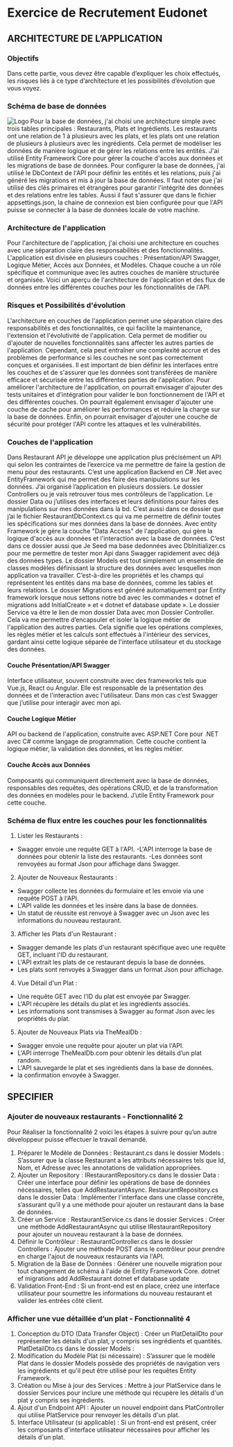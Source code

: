 ﻿# Exercice de Recrutement Eudonet


## ARCHITECTURE DE L’APPLICATION


### Objectifs
Dans cette partie, vous devez être capable d’expliquer les choix effectués, les risques liés à ce type d’architecture et les possibilités d’évolution que vous voyez.


### Schéma de base de données
![Logo](images/bd/restaurant-bd.jpeg "Base de données")
Pour la base de données, j'ai choisi une architecture simple avec trois tables principales : Restaurants, Plats et Ingrédients. Les restaurants ont une relation
de 1 à plusieurs avec les plats, et les plats ont une relation de plusieurs à plusieurs avec les ingrédients. Cela permet de modéliser les données de manière
logique et de gérer les relations entre les entités. J'ai utilisé Entity Framework Core pour gérer la couche d'accès aux données et les migrations de base de données.
Pour configurer la base de données, j'ai utilisé le DbContext de l'API pour définir les entités et les relations, puis j'ai généré les migrations et mis à jour la base de données.
Il faut noter que j'ai utilisé des clés primaires et étrangères pour garantir l'intégrité des données et des relations entre les tables.
Aussi il faut s'assurer que dans le fichier appsettings.json, la chaine de connexion est bien configurée pour que l'API puisse se connecter à la base de données locale de 
votre machine.


### Architecture de l'application
Pour l'architecture de l'application, j'ai choisi une architecture en couches avec une séparation claire des responsabilités et des fonctionnalités.
L'application est divisée en plusieurs couches : Présentation/API Swagger, Logique Métier, Accès aux Données, et Modèles. Chaque couche a un rôle
spécifique et communique avec les autres couches de manière structurée et organisée. Voici un aperçu de l'architecture de l'application et des flux
de données entre les différentes couches pour les fonctionnalités de l'API.


### Risques et Possibilités d'évolution
L'architecture en couches de l'application permet une séparation claire des responsabilités et des fonctionnalités, ce qui facilite la maintenance,
l'extension et l'évolutivité de l'application. Cela permet de modifier ou d'ajouter de nouvelles fonctionnalités sans affecter les autres parties de l'application.
Cependant, cela peut entraîner une complexité accrue et des problèmes de performance si les couches ne sont pas correctement conçues et organisées.
Il est important de bien définir les interfaces entre les
couches et de s'assurer que les données sont transférées de manière efficace et sécurisée entre les différentes parties de l'application.
Pour améliorer l'architecture de l'application, on pourrait envisager d'ajouter des tests unitaires et d'intégration pour valider le bon fonctionnement
de l'API et des différentes couches. On pourrait également envisager d'ajouter une couche de cache pour améliorer les performances et réduire la charge
sur la base de données. Enfin, on pourrait envisager d'ajouter une couche de sécurité pour protéger l'API contre les attaques et les vulnérabilités.


### Couches de l'application
Dans Restaurant API je développe une application plus précisément un API qui selon les contraintes de l’exercice va me permettre de faire la 
gestion de menu pour des restaurants. C’est une application Backend en C# .Net avec EntityFramework qui me permet des faire des manipulations
sur les données. J’ai organisé l’application en plusieurs dossiers. Le dossier Controllers ou je vais retrouver tous mes contrôleurs de l’application. 
Le dossier Data ou j’utilises des interfaces et leurs définitions pour faires des manipulations sur mes données dans la bd. 
C’est aussi dans ce dossier que j’ai le fichier RestaurantDbContext.cs qui va me permettre de définir toutes les spécifications sur mes données dans 
la base de données. Avec entity Framework je gère la couche "Data Access" de l'application, qui gère la logique d'accès aux données et l'interaction
avec la base de données. C’est dans ce dossier aussi que Je Seed ma base dedonnées avec DbInitializer.cs pour me permettre de tester mon Api dans 
Swagger rapidement avec déjà des données types. Le dossier Models est tout simplement un ensemble de classes modèles définissant la structure des 
données avec lesquelles mon application va travailler. C’est-à-dire les propriétés et les champs qui représentent les entités dans ma base de données,
comme les tables et leurs relations. Le dossier Migrations est généré automatiquement par Entity framework lorsque nous settons notre bd avec les 
commandes « dotnet ef migrations add InitialCreate » et « dotnet ef database update ». Le dossier Service va être le lien de mon dossier 
Data avec mon Dossier Controller. Cela va me permettre d’encapsuler et isoler la logique métier de l'application des autres parties. Cela signifie que 
les opérations complexes, les règles métier et les calculs sont effectués à l'intérieur des services, gardant ainsi cette logique séparée de l'interface 
utilisateur et du stockage des données. 


#### Couche Présentation/API Swagger
Interface utilisateur, souvent construite avec des frameworks tels que Vue.js, React ou Angular. Elle est responsable de la présentation des données 
et de l'interaction avec l'utilisateur. Dans mon cas c’est Swagger que j’utilise pour interagir avec mon api.


#### Couche Logique Métier
API ou backend de l'application, construite avec ASP.NET Core pour .NET avec C# comme langage de programmation. Cette couche contient la logique métier,
la validation des données, et les règles métier.


#### Couche Accès aux Données
Composants qui communiquent directement avec la base de données, responsables des requêtes, des opérations CRUD, et de la transformation des données 
en modèles pour le backend. J’utile Entity Framework pour cette couche.


### Schéma de flux entre les couches pour les fonctionnalités
1. Lister les Restaurants :
- Swagger envoie une requête GET à l'API.
-L'API interroge la base de données pour obtenir la liste des restaurants.
-Les données sont renvoyées au format Json pour affichage dans Swagger.
2. Ajouter de Nouveaux Restaurants :
- Swagger collecte les données du formulaire et les envoie via une requête POST à l'API.
- L'API valide les données et les insère dans la base de données.
- Un statut de réussite est renvoyé à Swagger avec un Json avec les informations du nouveau restaurant.
3. Afficher les Plats d'un Restaurant :
- Swagger demande les plats d'un restaurant spécifique avec une requête GET, incluant l'ID du restaurant.
- L'API extrait les plats de ce restaurant depuis la base de données.
- Les plats sont renvoyés à Swagger dans un format Json pour affichage.
4. Vue Détail d'un Plat :
- Une requête GET avec l'ID du plat est envoyée par Swagger.
- L'API récupère les détails du plat et les ingrédients associés.
- Les informations sont transmises à Swagger au format Json avec les propriétés du plat.
5. Ajouter de Nouveaux Plats via TheMealDb :
- Swagger envoie une requête pour ajouter un plat via l'API.
- L'API interroge TheMealDb.com pour obtenir les détails d’un plat random.
- L'API sauvegarde le plat et ses ingrédients dans la base de données.
- la confirmation envoyée à Swagger.


## SPECIFIER


### Ajouter de nouveaux restaurants - Fonctionnalité 2
Pour Réaliser la fonctionnalité 2 voici les étapes à suivre pour qu’un autre développeur puisse effectuer le travail demandé.
1. Préparer le Modèle de Données :
Restaurant.cs dans le dossier Models :
S’assurer que la classe Restaurant a les attributs nécessaires tels que Id, Nom, et Adresse avec les annotations de validation appropriées.
2. Ajouter un Repository :
IRestaurantRepository.cs dans le dossier Data :
Créer une interface pour définir les opérations de base de données nécessaires, telles que AddRestaurantAsync.
RestaurantRepository.cs dans le dossier Data :
Implémenter l'interface dans une classe concrète, s’assurant qu’il y a une méthode pour ajouter un restaurant dans la base de données.
3. Créer un Service :
RestaurantService.cs dans le dossier Services :
Créer une méthode AddRestaurantAsync qui utilise IRestaurantRepository pour ajouter un nouveau restaurant à la base de données.
4. Définir le Contrôleur :
RestaurantController.cs dans le dossier Controllers :
Ajouter une méthode POST dans le contrôleur pour prendre en charge l'ajout de nouveaux restaurants via l'API.
5. Migration de la Base de Données :
Générer une nouvelle migration pour tout changement de schéma à l'aide de Entity Framework Core.
dotnet ef migrations add AddRestaurant
dotnet ef database update
6. Validation Front-End :
Si un front-end est en place, créez une interface utilisateur pour soumettre les informations du nouveau restaurant et valider les entrées côté client.



### Afficher une vue détaillée d’un plat - Fonctionnalité 4
1. Conception du DTO (Data Transfer Object) :
Créer un PlatDetailDto pour représenter les détails d'un plat, y compris ses ingrédients et quantités.
PlatDetailDto.cs dans le dossier Models :
2. Modification du Modèle Plat (si nécessaire) :
S’assurer que le modèle Plat dans le dossier Models possède des propriétés de navigation vers les ingrédients et qu'il peut être utilisé pour les requêtes Entity Framework.
3. Création ou Mise à jour des Services :
Mettre à jour PlatService dans le dossier Services pour inclure une méthode qui récupère les détails d'un plat y compris ses ingrédients.
4. Ajout d'un Endpoint API :
Ajouter un nouvel endpoint dans PlatController qui utilise PlatService pour renvoyer les détails d'un plat.
5. Interface Utilisateur (si applicable) :
Si un front-end est présent, créer les composants d'interface utilisateur nécessaires pour afficher les détails d'un plat.
